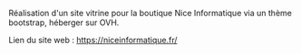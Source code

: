Réalisation d'un site vitrine pour la boutique Nice Informatique via un thème bootstrap, héberger sur OVH.

Lien du site web : https://niceinformatique.fr/
